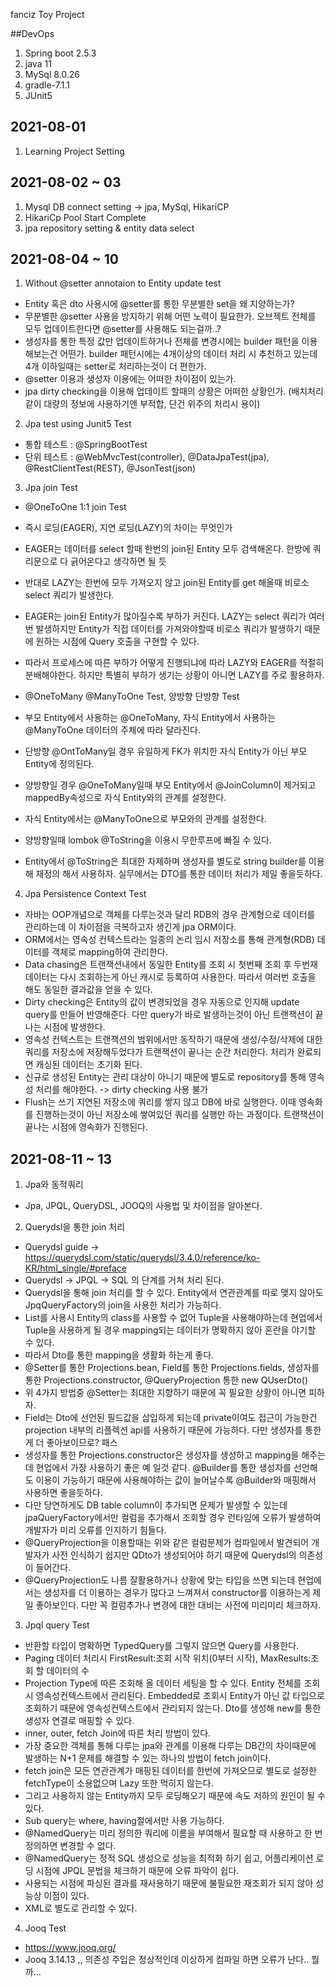 fanciz Toy Project

##DevOps
1. Spring boot 2.5.3
2. java 11
3. MySql 8.0.26
4. gradle-7.1.1
5. JUnit5


## 2021-08-01
1. Learning Project Setting

## 2021-08-02 ~ 03
1. Mysql DB connect setting -> jpa, MySql, HikariCP
2. HikariCp Pool Start Complete
3. jpa repository setting & entity data select

## 2021-08-04 ~ 10
1. Without @setter annotaion to Entity update test
- Entity 혹은 dto 사용시에 @setter를 통한 무분별한 set을 왜 지양하는가?
- 무분별한 @setter 사용을 방지하기 위해 어떤 노력이 필요한가. 오브젝트 전체를 모두 업데이트한다면 @setter를 사용해도 되는걸까..?
- 생성자를 통한 특정 값만 업데이트하거나 전체를 변경시에는 builder 패턴을 이용해보는건 어떤가. builder 패턴시에는 4개이상의 데이터 처리 시 추천하고 있는데 4개 이하일때는 setter로 처리하는것이 더 편한가.
- @setter 이용과 생성자 이용에는 어떠한 차이점이 있는가.
- jpa dirty checking을 이용해 업데이트 할때의 상황은 어떠한 상황인가. (배치처리 같이 대량의 정보에 사용하기엔 부적합, 단건 위주의 처리시 용이)

2. Jpa test using Junit5 Test
- 통합 테스트 : @SpringBootTest
- 단위 테스트 : @WebMvcTest(controller), @DataJpaTest(jpa), @RestClientTest(REST), @JsonTest(json)

3. Jpa join Test
- @OneToOne 1:1 join Test
- 즉시 로딩(EAGER), 지연 로딩(LAZY)의 차이는 무엇인가
- EAGER는 데이터를 select 할때 한번의 join된 Entity 모두 검색해온다. 한방에 쿼리문으로 다 긁어온다고 생각하면 될 듯
- 반대로 LAZY는 한번에 모두 가져오지 않고 join된 Entity를 get 해올때 비로소 select 쿼리가 발생한다.
- EAGER는 join된 Entity가 많아질수록 부하가 커진다. LAZY는 select 쿼리가 여러번 발생하지만 Entity가 직접 데이터를 가져와야할때 비로소 쿼리가 발생하기 때문에 원하는 시점에 Query 호출을 구현할 수 있다.
- 따라서 프로세스에 따른 부하가 어떻게 진행되냐에 따라 LAZY와 EAGER를 적절히 분배해야한다. 하지만 특별히 부하가 생기는 상황이 아니면 LAZY를 주로 활용하자.

- @OneToMany @ManyToOne Test, 양방향 단방향 Test
- 부모 Entity에서 사용하는 @OneToMany, 자식 Entity에서 사용하는 @ManyToOne 데이터의 주체에 따라 달라진다.
- 단방향 @OntToMany일 경우 유일하게 FK가 위치한 자식 Entity가 아닌 부모 Entity에 정의된다.
- 양방향일 경우 @OneToMany일때 부모 Entity에서 @JoinColumn이 제거되고 mappedBy속성으로 자식 Entity와의 관계를 설정한다.
- 자식 Entity에서는 @ManyToOne으로 부모와의 관계를 설정한다.
- 양방향일때 lombok @ToString을 이용시 무한루프에 빠질 수 있다.
- Entity에서 @ToString은 최대한 자제하며 생성자를 별도로 string builder를 이용해 재정의 해서 사용하자. 실무에서는 DTO를 통한 데이터 처리가 제일 좋을듯하다.

4. Jpa Persistence Context Test
- 자바는 OOP개념으로 객체를 다루는것과 달리 RDB의 경우 관계형으로 데이터를 관리하는데 이 차이점을 극복하고자 생긴게 jpa ORM이다.
- ORM에서는 영속성 컨텍스트라는 일종의 논리 임시 저장소를 통해 관계형(RDB) 데이터를 객체로 mapping하여 관리한다.
- Data chasing은 트랜잭션내에서 동일한 Entity를 조회 시 첫번째 조회 후 두번재 데이터는 다시 조회하는게 아닌 캐시로 등록하여 사용한다. 따라서 여러번 호출을 해도 동일한 결과값을 얻을 수 있다.
- Dirty checking은 Entity의 값이 변경되었을 경우 자동으로 인지해 update query를 만들어 반영해준다. 다만 query가 바로 발생하는것이 아닌 트랜잭션이 끝나는 시점에 발생한다.
- 영속성 컨텍스트는 트랜잭션의 범위에서만 동작하기 때문에 생성/수정/삭제에 대한 쿼리를 저장소에 저장해두었다가 트랜잭션이 끝나는 순간 처리한다. 처리가 완료되면 캐싱된 데이터는 초기화 된다.
- 신규로 생성된 Entity는 관리 대상이 아니기 때문에 별도로 repository를 통해 영속성 처리를 해야한다. -> dirty checking 사용 불가
- Flush는 쓰기 지연된 저장소에 쿼리를 쌓지 않고 DB에 바로 실행한다. 이때 영속화를 진행하는것이 아닌 저장소에 쌓여있던 쿼리를 실행만 하는 과정이다. 트랜잭션이 끝나는 시점에 영속화가 진행된다.

## 2021-08-11 ~ 13
1. Jpa와 동적쿼리
- Jpa, JPQL, QueryDSL, JOOQ의 사용법 및 차이점을 알아본다.

2. Querydsl을 통한 join 처리
- Querydsl guide -> https://querydsl.com/static/querydsl/3.4.0/reference/ko-KR/html_single/#preface
- Querydsl -> JPQL -> SQL 의 단계를 거쳐 처리 된다.
- Querydsl을 통해 join 처리를 할 수 있다. Entity에서 연관관계를 따로 맺지 않아도 JpqQueryFactory의 join을 사용한 처리가 가능하다.
- List를 사용시 Entity의 class를 사용할 수 없어 Tuple을 사용해야하는데 현업에서 Tuple을 사용하게 될 경우 mapping되는 데이터가 명확하지 않아 혼란을 야기할 수 있다.
- 따라서 Dto를 통한 mapping을 생활화 하는게 좋다.
- @Setter를 통한 Projections.bean, Field를 통한 Projections.fields, 생성자를 통한 Projections.constructor, @QueryProjection 통한 new QUserDto()
- 위 4가지 방법중 @Setter는 최대한 지향하기 때문에 꼭 필요한 상황이 아니면 피하자.
- Field는 Dto에 선언된 필드값을 삽입하게 되는데 private이여도 접근이 가능한건 projection 내부의 리플렉션 api를 사용하기 때문에 가능하다. 다만 생성자를 통한게 더 좋아보이므로? 패스
- 생성자를 통한 Projections.constructor은 생성자를 생성하고 mapping을 해주는데 현업에서 가장 사용하기 좋은 예 일것 같다. @Builder를 통한 생성자를 선언해도 이용이 가능하기 때문에 사용해야하는 값이 늘어날수록 @Builder와 매핑해서 사용하면 좋을듯하다.
- 다만 당연하게도 DB table column이 추가되면 문제가 발생할 수 있는데 jpaQueryFactory에서만 컬럼을 추가해서 조회할 경우 런타임에 오류가 발생하여 개발자가 미리 오류를 인지하기 힘들다.
- @QueryProjection을 이용할때는 위와 같은 컬럼문제가 컴파일에서 발견되어 개발자가 사전 인식하기 쉽지만 QDto가 생성되어야 하기 때문에 Querydsl의 의존성이 들어간다.
- @QueryProjection도 나름 잘활용하거나 상황에 맞는 타입을 쓰면 되는데 현업에서는 생성자를 더 이용하는 경우가 많다고 느껴져서 constructor를 이용하는게 제일 좋아보인다. 다만 꼭 컬럼추가나 변경에 대한 대비는 사전에 미리미리 체크하자.

3. Jpql query Test
- 반환할 타입이 명확하면 TypedQuery를 그렇지 않으면 Query를 사용한다.
- Paging 데이터 처리시 FirstResult:조회 시작 위치(0부터 시작), MaxResults:조회 할 데이터의 수
- Projection Type에 따른 조회해 올 데이터 세팅을 할 수 있다. Entity 전체를 조회 시 영속성컨텍스트에서 관리된다. Embedded로 조회시 Entity가 아닌 값 타입으로 조회하기 때문에 영속성컨텍스트에서 관리되지 않는다. Dto를 생성해 new를 통한 생성자 연결로 매핑할 수 있다.
- inner, outer, fetch Join에 따른 처리 방법이 있다.
- 가장 중요한 객체를 통해 다루는 jpa와 관계를 이용해 다루는 DB간의 차이때문에 발생하는 N+1 문제를 해결할 수 있는 하나의 방법이 fetch join이다.
- fetch join은 모든 연관관계가 매핑된 데이터를 한번에 가져오므로 별도로 설정한 fetchType이 소용없으며 Lazy 또한 먹히지 않는다.
- 그리고 사용하지 않는 Entity까지 모두 로딩해오기 때문에 속도 저하의 원인이 될 수 있다.
- Sub query는 where, having절에서만 사용 가능하다.
- @NamedQuery는 미리 정의한 쿼리에 이름을 부여해서 필요할 때 사용하고 한 번 정의하면 변경할 수 없다.
- @NamedQuery는 정적 SQL 생성으로 성능을 최적화 하기 쉽고, 어플리케이션 로딩 시점에 JPQL 문법을 체크하기 때문에 오류 파악이 쉽다.
- 사용되는 시점에 파싱된 결과를 재사용하기 때문에 불필요한 재조회가 되지 않아 성능상 이점이 있다.
- XML로 별도로 관리할 수 있다.

4. Jooq Test
- https://www.jooq.org/
- Jooq 3.14.13 ,, 의존성 주입은 정상적인데 이상하게 컴파일 하면 오류가 난다.. 뭘까...